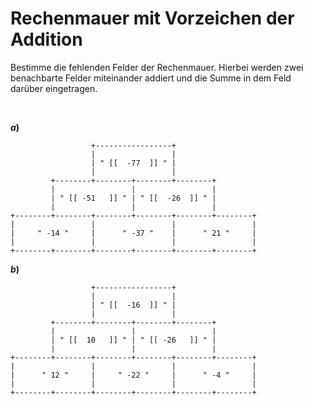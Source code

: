 <!--
version:  0.0.1

language: de

@style
input {
    text-align: center;
}

.flex-container {
    display: flex;
    flex-wrap: wrap;
    align-items: stretch;
    gap: 20px;
}

.flex-child {
    flex: 1;
    min-width: 350px;
    margin-right: 20px;
}

@media (max-width: 400px) {
    .flex-child {
        flex: 100%;
        margin-right: 0;
    }
}


.vertical-text {
    writing-mode: vertical-rl;
    transform: rotate(180deg);
    text-align: center;
}
@end

formula: \carry   \textcolor{red}{\scriptsize #1}
formula: \digit   \rlap{\carry{#1}}\phantom{#2}#2
formula: \permil  \text{‰}

import: https://raw.githubusercontent.com/LiaTemplates/Tikz-Jax/main/README.md

script: https://cdn.jsdelivr.net/gh/LiaTemplates/Tikz-Jax@main/dist/index.js


tags: Negative Zahlen, Addition, Subtraktion, leicht, sehr niedrig, Bestimme

comment: Eine Rechenmauer für die Addition mit negativen Zahlen. Fülle alle Felder aus.

author: Martin Lommatzsch

-->




# Rechenmauer mit Vorzeichen der Addition

Bestimme die fehlenden Felder der Rechenmauer. Hierbei werden zwei benachbarte Felder miteinander addiert und die Summe in dem Feld darüber eingetragen.



<br>

<section class="flex-container">
<div class="flex-child">

__$a)\;\;$__

``` ascii
                  +-----------------+
                  |                 |
                  | " [[  -77  ]] " |
                  |                 |
         +--------+--------+--------+--------+
         |                 |                 |
         | " [[ -51   ]] " | " [[  -26  ]] " |
         |                 |                 |
+--------+--------+--------+--------+--------+--------+
|                 |                 |                 |
|     " -14 "     |      " -37 "    |      " 21 "     |
|                 |                 |                 |
+--------+--------+--------+--------+--------+--------+                                       
```

</div>
<div class="flex-child">

__$b)\;\;$__

``` ascii
                  +-----------------+
                  |                 |
                  | " [[  -16  ]] " |
                  |                 |
         +--------+--------+--------+--------+
         |                 |                 |
         | " [[  10   ]] " | " [[ -26   ]] " |
         |                 |                 |
+--------+--------+--------+--------+--------+--------+
|                 |                 |                 |
|      " 12 "     |     " -22 "     |      " -4 "     |
|                 |                 |                 |
+--------+--------+--------+--------+--------+--------+                                       
```

</div>
</section>

<br>
<br>
<br>
<br>
<br>
<br>
<br>